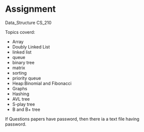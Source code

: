 # Assignment
Data_Structure
CS_210

Topics coverd:
* Array 
* Doubly Linked List
*  linked list
*  queue
*  binary tree
*  matrix
*  sorting
*  priority queue
*  Heap:Binomial and Fibonacci
*  Graphs
*  Hashing
*  AVL tree
*  S-play tree
*  B and B+ tree

If Questions papers have password, then there ia a text file having password.
  
